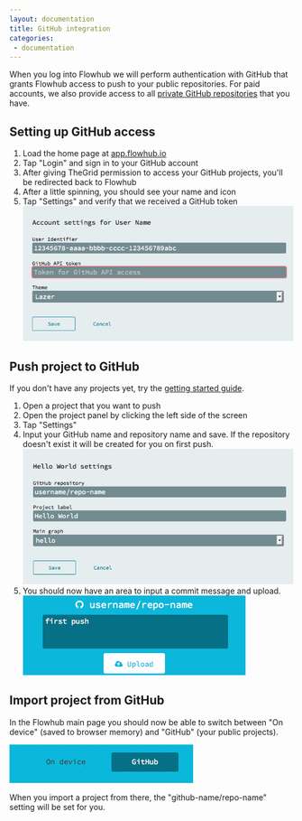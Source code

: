 ```yaml
---
layout: documentation
title: GitHub integration
categories:
 - documentation
---
```

When you log into Flowhub we will perform authentication with GitHub that grants Flowhub access to push to your public repositories. For paid accounts, we also provide access to all [private GitHub repositories](https://github.com/pricing) that you have.

## Setting up GitHub access

1.  Load the home page at [app.flowhub.io](http://app.flowhub.io/)
2.  Tap "Login" and sign in to your GitHub account
3.  After giving TheGrid permission to access your GitHub projects, you'll be redirected back to Flowhub
4.  After a little spinning, you should see your name and icon
5.  Tap "Settings" and verify that we received a GitHub token
    ![](../images/gh01-user-settings.png)

## Push project to GitHub

If you don't have any projects yet, try the [getting started guide](../getting-started-browser/).

1.  Open a project that you want to push
2.  Open the project panel by clicking the left side of the screen
3.  Tap "Settings"  
4.  Input your GitHub name and repository name and save. If the repository doesn't exist it will be created for you on first push.  
    ![project settings](../images/gh03-project-settings.png)
5.  You should now have an area to input a commit message and upload.  
    ![commit message area and upload button](../images/gh04-commit.png)

## Import project from GitHub

In the Flowhub main page you should now be able to switch between "On device" (saved to browser memory) and "GitHub" (your public projects).

![on device and github switch](../images/gh05-device-github-switch.png)

When you import a project from there, the "github-name/repo-name" setting will be set for you.
